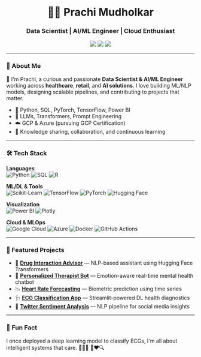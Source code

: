 <h1 align="center">👩‍💻 Prachi Mudholkar</h1>
<h3 align="center">Data Scientist | AI/ML Engineer | Cloud Enthusiast</h3>

<p align="center">
  <a href="https://www.linkedin.com/in/prachi-mudholkar-926974167"><img src="https://img.shields.io/badge/LinkedIn-blue?style=for-the-badge&logo=linkedin"></a>
  <a href="mailto:prachi.mudholkar4@gmail.com"><img src="https://img.shields.io/badge/Gmail-D14836?style=for-the-badge&logo=gmail&logoColor=white"></a>
  <a href="https://github.com/prachimudholkar04"><img src="https://img.shields.io/badge/GitHub-100000?style=for-the-badge&logo=github&logoColor=white"></a>
</p>

---

### 🧠 About Me

👋 I'm Prachi, a curious and passionate **Data Scientist & AI/ML Engineer** working across **healthcare**, **retail**, and **AI solutions**. I love building ML/NLP models, designing scalable pipelines, and contributing to projects that matter.

- 🧪 Python, SQL, PyTorch, TensorFlow, Power BI
- 🧠 LLMs, Transformers, Prompt Engineering
- ☁️ GCP & Azure (pursuing GCP Certification)
- 💬 Knowledge sharing, collaboration, and continuous learning

---

### 🛠️ Tech Stack

**Languages**  
![Python](https://img.shields.io/badge/Python-3776AB?style=flat-square&logo=python&logoColor=white)
![SQL](https://img.shields.io/badge/SQL-003B57?style=flat-square&logo=postgresql&logoColor=white)
![R](https://img.shields.io/badge/R-276DC3?style=flat-square&logo=r&logoColor=white)

**ML/DL & Tools**  
![Scikit-Learn](https://img.shields.io/badge/scikit--learn-F7931E?style=flat-square&logo=scikit-learn&logoColor=white)
![TensorFlow](https://img.shields.io/badge/TensorFlow-FF6F00?style=flat-square&logo=tensorflow&logoColor=white)
![PyTorch](https://img.shields.io/badge/PyTorch-EE4C2C?style=flat-square&logo=pytorch&logoColor=white)
![Hugging Face](https://img.shields.io/badge/HuggingFace-FFD21F?style=flat-square&logo=huggingface&logoColor=black)

**Visualization**  
![Power BI](https://img.shields.io/badge/PowerBI-F2C811?style=flat-square&logo=powerbi&logoColor=black)
![Plotly](https://img.shields.io/badge/Plotly-3F4F75?style=flat-square&logo=plotly&logoColor=white)

**Cloud & MLOps**  
![Google Cloud](https://img.shields.io/badge/GCP-4285F4?style=flat-square&logo=googlecloud&logoColor=white)
![Azure](https://img.shields.io/badge/Azure-0078D4?style=flat-square&logo=microsoftazure&logoColor=white)
![Docker](https://img.shields.io/badge/Docker-2496ED?style=flat-square&logo=docker&logoColor=white)
![GitHub Actions](https://img.shields.io/badge/GitHub_Actions-2088FF?style=flat-square&logo=githubactions&logoColor=white)

---

### 🚀 Featured Projects

- 🤖 **[Drug Interaction Advisor](https://github.com/prachimudholkar04)** — NLP-based assistant using Hugging Face Transformers  
- 💬 **[Personalized Therapist Bot](https://github.com/prachimudholkar04)** — Emotion-aware real-time mental health chatbot  
- 📉 **[Heart Rate Forecasting](https://github.com/prachimudholkar04)** — Biometric prediction using time series  
- 🩺 **[ECG Classification App](https://github.com/prachimudholkar04)** — Streamlit-powered DL health diagnostics  
- 💬 **[Twitter Sentiment Analysis](https://github.com/prachimudholkar04)** — NLP pipeline for social media insights

---


### 💬 Fun Fact

I once deployed a deep learning model to classify ECGs, I'm all about intelligent systems that care. 🧠💓🤖
🧠❤️🔍
